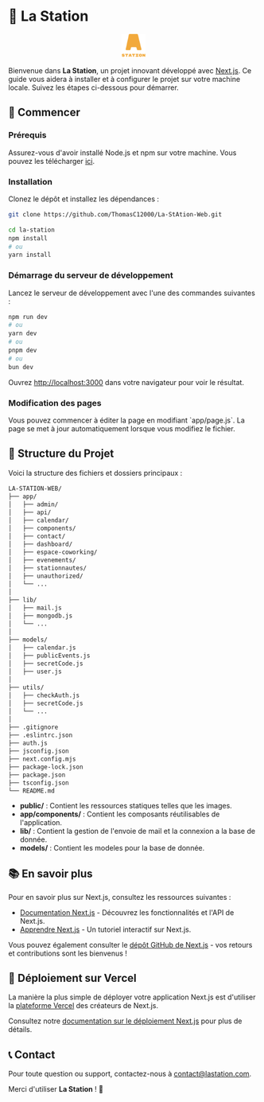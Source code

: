 # 📡 La Station

<p align="center">
  <img src="https://github.com/ThomasC12000/La-StAtion-Web/blob/main/public/img/lastation.png?raw=true" alt="Logo du projet" />
</p>

Bienvenue dans **La Station**, un projet innovant développé avec [Next.js](https://nextjs.org/). Ce guide vous aidera à installer et à configurer le projet sur votre machine locale. Suivez les étapes ci-dessous pour démarrer.

## 🚀 Commencer

### Prérequis

Assurez-vous d'avoir installé Node.js et npm sur votre machine. Vous pouvez les télécharger [ici](https://nodejs.org/).

### Installation

Clonez le dépôt et installez les dépendances :

```bash
git clone https://github.com/ThomasC12000/La-StAtion-Web.git
```

```bash
cd la-station
npm install
# ou
yarn install
```

### Démarrage du serveur de développement

Lancez le serveur de développement avec l'une des commandes suivantes :

```bash
npm run dev
# ou
yarn dev
# ou
pnpm dev
# ou
bun dev
```

Ouvrez [http://localhost:3000](http://localhost:3000) dans votre navigateur pour voir le résultat.

### Modification des pages

Vous pouvez commencer à éditer la page en modifiant \`app/page.js\`. La page se met à jour automatiquement lorsque vous modifiez le fichier.

## 📁 Structure du Projet

Voici la structure des fichiers et dossiers principaux :

```
LA-STATION-WEB/
├── app/
│   ├── admin/
│   ├── api/
│   ├── calendar/
│   ├── components/
│   ├── contact/
│   ├── dashboard/
│   ├── espace-coworking/
│   ├── evenements/
│   ├── stationnautes/
│   ├── unauthorized/
│   └── ...
│
├── lib/
│   ├── mail.js
│   ├── mongodb.js
│   └── ...
│
├── models/
│   ├── calendar.js
│   ├── publicEvents.js
│   ├── secretCode.js
│   ├── user.js
│
├── utils/
│   ├── checkAuth.js
│   ├── secretCode.js
│   └── ...
│
├── .gitignore
├── .eslintrc.json
├── auth.js
├── jsconfig.json
├── next.config.mjs
├── package-lock.json
├── package.json
├── tsconfig.json
└── README.md
```

- **public/** : Contient les ressources statiques telles que les images.
- **app/components/** : Contient les composants réutilisables de l'application.
- **lib/** : Contient la gestion de l'envoie de mail et la connexion a la base de donnée.
- **models/** : Contient les modeles pour la base de donnée.

## 📚 En savoir plus

Pour en savoir plus sur Next.js, consultez les ressources suivantes :

- [Documentation Next.js](https://nextjs.org/docs) - Découvrez les fonctionnalités et l'API de Next.js.
- [Apprendre Next.js](https://nextjs.org/learn) - Un tutoriel interactif sur Next.js.

Vous pouvez également consulter le [dépôt GitHub de Next.js](https://github.com/vercel/next.js/) - vos retours et contributions sont les bienvenus !

## 🚀 Déploiement sur Vercel

La manière la plus simple de déployer votre application Next.js est d'utiliser la [plateforme Vercel](https://vercel.com/new?utm_medium=default-template&filter=next.js&utm_source=create-next-app&utm_campaign=create-next-app-readme) des créateurs de Next.js.

Consultez notre [documentation sur le déploiement Next.js](https://nextjs.org/docs/deployment) pour plus de détails.

## 📞 Contact

Pour toute question ou support, contactez-nous à [contact@lastation.com](mailto:contact@lastation.com).

Merci d'utiliser **La Station** ! 🚀
